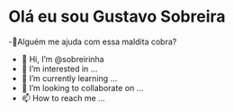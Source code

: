 # Olá eu sou Gustavo Sobreira

-👀Alguém me ajuda com essa maldita cobra?<br>
- 👋 Hi, I’m @sobreirinha
- 👀 I’m interested in ...
- 🌱 I’m currently learning ...
- 💞️ I’m looking to collaborate on ...
- 📫 How to reach me ...

<!--
<div>
  <a href="https://github.com/sobreirinha">
  <img height="180em" src="https://github-readme-stats.vercel.app/api?username=sobreirinha&show_icons=true&theme=dark&include_all_commits=true&count_private=true"/>
  <img height="180em" src="https://github-readme-stats.vercel.app/api/top-langs/?username=sobreirinha&layout=compact&langs_count=7&theme=dark"/>
</div>
-->
